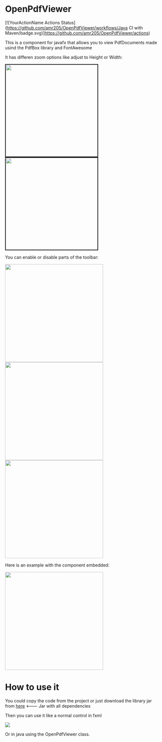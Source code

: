 # OpenPdfViewer

[![YourActionName Actions Status](https://github.com/amr205/OpenPdfViewer/workflows/Java CI with Maven/badge.svg)]https://github.com/amr205/OpenPdfViewer/actions)

This is a component for javafx that allows you to view PdfDocuments made usind the PdfBox library and FontAwesome

It has differen zoom options like adjust to Height or Width:

<kbd><img src="https://image.ibb.co/mkki47/Selecci_n_036.png " height="300" border="2"></kbd> <kbd><img src="https://image.ibb.co/mwPnWn/Selecci_n_034.png"  height="300" border="2"></kbd>

You can enable or disable parts of the toolbar:

<kbd><img src="https://image.ibb.co/gKSinS/Selecci_n_038.png" height="320"></kbd> <kbd><img src="https://image.ibb.co/gadEBn/Selecci_n_031.png"  height="320"></kbd>   <kbd><img src="https://image.ibb.co/bw5GP7/Selecci_n_032.png"  height="320"></kbd>

Here is an example with the component embedded:

<kbd><img src="https://image.ibb.co/mg2Vj7/Selecci_n_025.png"  height="320"></kbd>

# How to use it

You could copy the code from the project or just download the library jar from [here](https://github.com/amr205/OpenPdfViewer/releases/download/1.0.0/OpenPdfViewer.jar) <--- Jar with all dependencies

Then you can use it like a normal control in fxml

<kbd><img src="https://image.ibb.co/krMeu7/Selecci_n_039.png" ></kbd>

Or in java using the OpenPdfViewer class.

